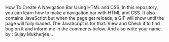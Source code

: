 How To Create A Navigation Bar Using HTML and CSS.
 In this repository, you can learn how to make a navigation bar with HTML and CSS.
  It also contains JavaScript but when the page get reloads, a GIF will show until the page will fully loaded.
   The JavaScript is for that.
    View and Check it to find bug on it and inform me in the comments below.
     And also write your name.
      by : Sujay Mukherjee...
